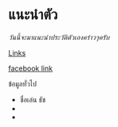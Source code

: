 # แนะนำตัว  
*วันนี้จะมาแนะนำประวัติตัวเองคร่าวๆครับ*
  
[Links](http://www.google.com)

[facebook link](https://www.facebook.com/supanat.thanarungrueangkij/)


ข้อมูลทั่วไป  

* ชื่อเล่น ธัช
* 
* 

